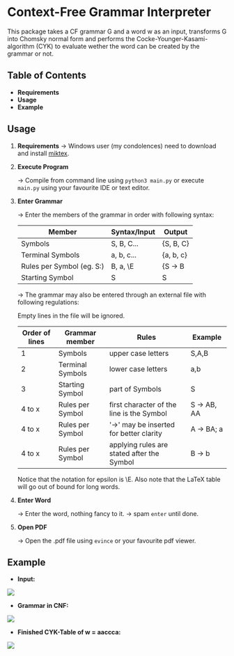 
Context-Free Grammar Interpreter
===
This package takes a CF grammar G and a word w as an input, transforms G into Chomsky normal form and performs the Cocke-Younger-Kasami-algorithm (CYK) to evaluate wether the word can be created by the grammar or not.
## Table of Contents
* **Requirements**
* **Usage**
* **Example**

## Usage

1. **Requirements**
    → Windows user (my condolences) need to download and install [miktex](https://miktex.org/download).
    
2. **Execute Program** 

    → Compile from command line using `python3 main.py` or execute `main.py` using your favourite IDE or text editor.

3. **Enter Grammar**

    → Enter the members of the grammar in order with following syntax:
        
    | Member  | Syntax/Input  |Output| 
    |---|---|---|
    | Symbols  | S, B, C...  | {S, B, C} | 
    | Terminal Symbols | a, b, c...  |{a, b, c}|
    | Rules per Symbol (eg. S:) |  B, a, \E  | {S -> B | a | \E | ...} |
    |Starting Symbol|S|S|

   → The grammar may also be entered through an external file with following regulations:
    
    Empty lines in the file will be ignored.

    | Order of lines | Grammar member | Rules | Example |
    |---|---|---|---|
    | 1 | Symbols | upper case letters | S,A,B |
    | 2 | Terminal Symbols | lower case letters | a,b |
    | 3 | Starting Symbol | part of Symbols | S |
    | 4 to x | Rules per Symbol | first character of the line is the Symbol | S -> AB, AA |
    | 4 to x | Rules per Symbol | '->' may be inserted for better clarity | A -> BA; a |
    | 4 to x | Rules per Symbol | applying rules are stated after the Symbol | B -> b |
    
    Notice that the notation for epsilon is \E. 
    Also note that the LaTeX table will go out of bound for long words. 
3. **Enter Word**

    → Enter the word, nothing fancy to it.
    → spam `enter` until done.

4. **Open PDF**

    → Open the .pdf file using `evince` or your favourite pdf viewer.

Example
---
- **Input:** 

![](https://i.imgur.com/E7otsnk.png)

- **Grammar in CNF:**

![](https://i.imgur.com/nMcuVZ0.png)

- **Finished CYK-Table of w = aaccca:**

![](https://i.imgur.com/nIM9x1X.png)

